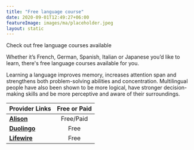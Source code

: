 ```yaml
---
title: "Free language course"
date: 2020-09-01T12:49:27+06:00
featureImage: images/ma/placeholder.jpeg
layout: static
---
```


Check out free language courses available

Whether it’s French, German, Spanish, Italian or Japanese you’d like to learn, there's free language courses available for you.

Learning a language improves memory, increases attention span and strengthens both problem-solving abilities and concentration. Multilingual people have also been shown to be more logical, have stronger decision-making skills and be more perceptive and aware of their surroundings.

| Provider Links      | Free or Paid  |  
| :-----------          | :--------------:      |  
| [**Alison**](https://alison.com/courses/language) | Free/Paid | 
| [**Duolingo**](https://blog.duolingo.com/language-practice-tips-from-experts/) | Free | 
| [**Lifewire**](https://www.lifewire.com/best-free-language-learning-websites-1357061) | Free | 
  

<br/><br/>






